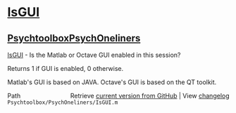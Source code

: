 # [IsGUI](IsGUI)
## [Psychtoolbox](Psychtoolbox)[PsychOneliners](PsychOneliners)

[IsGUI](IsGUI) - Is the Matlab or Octave GUI enabled in this session?  
  
Returns 1 if GUI is enabled, 0 otherwise.  
  
Matlab's GUI is based on JAVA. Octave's GUI is based on the QT toolkit.  
  




<div class="code_header" style="text-align:right;">
  <span style="float:left;">Path&nbsp;&nbsp;</span> <span class="counter">Retrieve <a href=
  "https://raw.github.com/Psychtoolbox-3/Psychtoolbox-3/beta/Psychtoolbox/PsychOneliners/IsGUI.m">current version from GitHub</a> | View <a href=
  "https://github.com/Psychtoolbox-3/Psychtoolbox-3/commits/beta/Psychtoolbox/PsychOneliners/IsGUI.m">changelog</a></span>
</div>
<div class="code">
  <code>Psychtoolbox/PsychOneliners/IsGUI.m</code>
</div>


